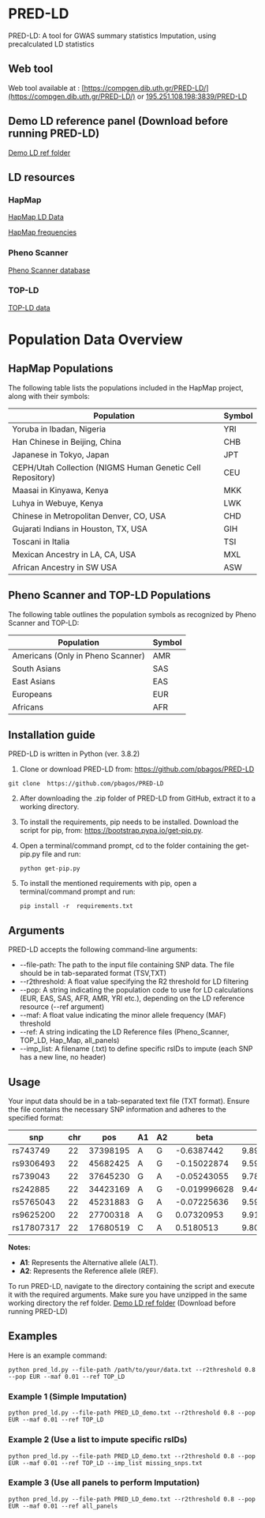 # PRED-LD
PRED-LD: A tool for GWAS summary statistics Imputation, using precalculated LD statistics
 
## Web tool
Web tool available at :  [https://compgen.dib.uth.gr/PRED-LD/](https://compgen.dib.uth.gr/PRED-LD/)
  or [195.251.108.198:3839/PRED-LD](http://195.251.108.198:3839/PRED-LD/)

## Demo LD reference panel (Download before running PRED-LD)
[Demo LD ref folder](https://drive.google.com/file/d/1bqz87p0YfxblYrWbFjL4gcq-9fnH8DJP/view?usp=drive_link)


## LD resources 
### HapMap
[HapMap LD Data](https://ftp.ncbi.nlm.nih.gov/hapmap/ld_data/latest/)

[HapMap frequencies](https://ftp.ncbi.nlm.nih.gov/hapmap/frequencies/latest_phaseIII_ncbi_b36/fwd_strand/non-redundant/)

### Pheno Scanner 
[Pheno Scanner database](http://www.phenoscanner.medschl.cam.ac.uk/)

### TOP-LD
[TOP-LD data](http://topld.genetics.unc.edu/downloads/downloads/)


# Population Data Overview
 
## HapMap Populations

The following table lists the populations included in the HapMap project, along with their symbols:
 
| Population | Symbol |
|------------|--------|
| Yoruba in Ibadan, Nigeria | YRI |
| Han Chinese in Beijing, China | CHB |
| Japanese in Tokyo, Japan | JPT |
| CEPH/Utah Collection (NIGMS Human Genetic Cell Repository) | CEU |
| Maasai in Kinyawa, Kenya | MKK |
| Luhya in Webuye, Kenya | LWK |
| Chinese in Metropolitan Denver, CO, USA | CHD |
| Gujarati Indians in Houston, TX, USA | GIH |
| Toscani in Italia | TSI |
| Mexican Ancestry in LA, CA, USA | MXL |
| African Ancestry in SW USA | ASW |
 
 
## Pheno Scanner and TOP-LD Populations

The following table outlines the population symbols as recognized by Pheno Scanner and TOP-LD:
 
| Population | Symbol |
|------------|--------|
| Americans (Only in Pheno Scanner) | AMR |
| South Asians | SAS |
| East Asians | EAS |
| Europeans | EUR |
| Africans | AFR |

 
## Installation guide
PRED-LD is written in Python (ver. 3.8.2)

1)	Clone or download PRED-LD from: https://github.com/pbagos/PRED-LD 
  ```
  git clone  https://github.com/pbagos/PRED-LD
  ```

2)	After downloading the .zip folder of PRED-LD from GitHub, extract it to a working directory. 

3)	Το install the requirements, pip needs to be installed. Download the script for pip, from: https://bootstrap.pypa.io/get-pip.py.

4)	Open a terminal/command prompt, cd to the folder containing the get-pip.py file and run:
    ```
    python get-pip.py
    ```

5)	To install the mentioned requirements with pip, open a terminal/command prompt and run:
    ```
    pip install -r  requirements.txt
    ```
    
## Arguments
PRED-LD accepts the following command-line arguments:

- --file-path: The path to the input file containing SNP data. The file should be in tab-separated format (TSV,TXT) 
- --r2threshold: A float value specifying the R2 threshold for LD filtering 
- --pop: A string indicating the population code to use for LD calculations (EUR, EAS, SAS, AFR, AMR, YRI etc.), depending on the LD reference resource (--ref argument)
- --maf: A float value indicating the minor allele frequency (MAF) threshold
- --ref: A string indicating the LD Reference files (Pheno_Scanner, TOP_LD, Hap_Map, all_panels)
- --imp_list: A filename (.txt) to define specific rsIDs to impute (each SNP has a new line, no header)


## Usage

Your input data should be in a tab-separated text file (TXT format). Ensure the file contains the necessary SNP information and adheres to the specified format:

| snp       | chr | pos       | A1 | A2 | beta       | SE          |
|-----------|-----|-----------|----|----|------------|-------------|
| rs743749  | 22  | 37398195  | A  | G  | -0.6387442 | 9.898344223 |
| rs9306493 | 22  | 45682425  | A  | G  | -0.15022874 | 9.594216875 |
| rs739043  | 22  | 37645230  | G  | A  | -0.05243055 | 9.788226204 |
| rs242885  | 22  | 34423169  | A  | G  | -0.019996628 | 9.449498344 |
| rs5765043 | 22  | 45231883  | G  | A  | -0.07225636 | 9.599864029 |
| rs9625200 | 22  | 27700318  | A  | G  |  0.07320953 | 9.914661823 |
| rs17807317| 22  | 17680519  | C  | A  |  0.5180513 | 9.805693943 |

**Notes:**
- **A1**: Represents the Alternative allele (ALT).
- **A2**: Represents the Reference allele (REF).

To run PRED-LD, navigate to the directory containing the script and execute it with the required arguments. Make sure you have unzipped in the same working directory the ref folder. [Demo LD ref folder](https://drive.google.com/file/d/1mCpiDJZiO9XdBe-6Y0fbXGraF62QqFn5/view?usp=sharing) (Download before running PRED-LD)

## Examples

Here is an example command:
```` 
python pred_ld.py --file-path /path/to/your/data.txt --r2threshold 0.8 --pop EUR --maf 0.01 --ref TOP_LD
````

### Example 1 (Simple Imputation)
```` 
python pred_ld.py --file-path PRED_LD_demo.txt --r2threshold 0.8 --pop EUR --maf 0.01 --ref TOP_LD
````

### Example 2 (Use a list to impute specific rsIDs)
```` 
python pred_ld.py --file-path PRED_LD_demo.txt --r2threshold 0.8 --pop EUR --maf 0.01 --ref TOP_LD --imp_list missing_snps.txt 
````

### Example 3 (Use all panels to perform Imputation)
```` 
python pred_ld.py --file-path PRED_LD_demo.txt --r2threshold 0.8 --pop EUR --maf 0.01 --ref all_panels 
````
